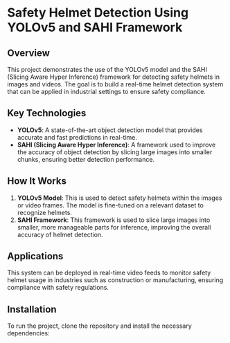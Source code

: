 # Safety Helmet Detection Using YOLOv5 and SAHI Framework

## Overview

This project demonstrates the use of the YOLOv5 model and the SAHI (Slicing Aware Hyper Inference) framework for detecting safety helmets in images and videos. The goal is to build a real-time helmet detection system that can be applied in industrial settings to ensure safety compliance.

## Key Technologies

- **YOLOv5**: A state-of-the-art object detection model that provides accurate and fast predictions in real-time.
- **SAHI (Slicing Aware Hyper Inference)**: A framework used to improve the accuracy of object detection by slicing large images into smaller chunks, ensuring better detection performance.

## How It Works

1. **YOLOv5 Model**: This is used to detect safety helmets within the images or video frames. The model is fine-tuned on a relevant dataset to recognize helmets.
2. **SAHI Framework**: This framework is used to slice large images into smaller, more manageable parts for inference, improving the overall accuracy of helmet detection.

## Applications

This system can be deployed in real-time video feeds to monitor safety helmet usage in industries such as construction or manufacturing, ensuring compliance with safety regulations.

## Installation

To run the project, clone the repository and install the necessary dependencies:
